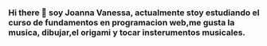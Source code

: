 ### Hi there 👋 soy Joanna Vanessa, actualmente stoy estudiando el curso de fundamentos en programacion web,me gusta la musica, dibujar,el origami y tocar insterumentos musicales.

<!--
**JoannaVanessa13/JoannaVanessa13** is a ✨ _special_ ✨ repository because its `README.md` (this file) appears on your GitHub profile.

Here are some ideas to get you started:

- 🔭 I’m currently working on ...
- 🌱 I’m currently learning ...
- 👯 I’m looking to collaborate on ...
- 🤔 I’m looking for help with ...
- 💬 Ask me about ...
- 📫 How to reach me: ...
- 😄 Pronouns: ...
- ⚡ Fun fact: ...
-->
